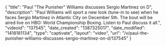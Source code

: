 {
    "title": "Paul \"The Punisher\"  Williams discusses Sergio Martinez on D",
    "description": "Paul Williams will sport a new look (tune-in to see) when he faces Sergio Martinez in Atlantic City on December 5th.  The bout will be aired live on HBO: World Championship Boxing.  Listen to Paul discuss it all.",
    "videoid": "137545",
    "date_created": "1387325017",
    "date_modified": "1418181134",
    "type": "captivate",
    "layout": "video",
    "url": "\/v\/paul-the-punisher-williams-discusses-sergio-martinez-on-d\/137545"
}